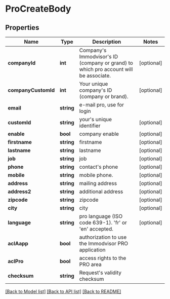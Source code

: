 # ProCreateBody

## Properties
Name | Type | Description | Notes
------------ | ------------- | ------------- | -------------
**companyId** | **int** | Company&#x27;s Immodvisor&#x27;s ID (company or grand) to which pro account will be associate. | [optional] 
**companyCustomId** | **int** | Your unique company&#x27;s ID (company or brand). | [optional] 
**email** | **string** | e-mail pro, use for login | 
**customId** | **string** | your&#x27;s unique identifier | [optional] 
**enable** | **bool** | company enable | [optional] 
**firstname** | **string** | firstname | [optional] 
**lastname** | **string** | lastname | [optional] 
**job** | **string** | job | [optional] 
**phone** | **string** | contact&#x27;s phone | [optional] 
**mobile** | **string** | mobile phone. | [optional] 
**address** | **string** | mailing address | [optional] 
**address2** | **string** | additional address | [optional] 
**zipcode** | **string** | zipcode | [optional] 
**city** | **string** | city | [optional] 
**language** | **string** | pro language (ISO code 639-1). &#x27;fr&#x27; or &#x27;en&#x27; accepted. | [optional] 
**aclAapp** | **bool** | authorization to use the Immodvisor PRO application | 
**aclPro** | **bool** | access rights to the PRO area | 
**checksum** | **string** | Request&#x27;s validity checksum | 

[[Back to Model list]](../../README.md#documentation-for-models) [[Back to API list]](../../README.md#documentation-for-api-endpoints) [[Back to README]](../../README.md)


